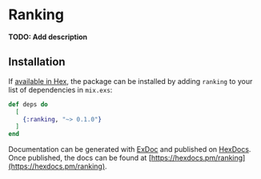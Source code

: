 # Ranking

**TODO: Add description**

## Installation

If [available in Hex](https://hex.pm/docs/publish), the package can be installed
by adding `ranking` to your list of dependencies in `mix.exs`:

```elixir
def deps do
  [
    {:ranking, "~> 0.1.0"}
  ]
end
```

Documentation can be generated with [ExDoc](https://github.com/elixir-lang/ex_doc)
and published on [HexDocs](https://hexdocs.pm). Once published, the docs can
be found at [https://hexdocs.pm/ranking](https://hexdocs.pm/ranking).

